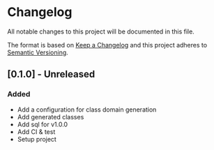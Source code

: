 # Changelog
All notable changes to this project will be documented in this file.

The format is based on [Keep a Changelog](http://keepachangelog.com/en/1.0.0/)
and this project adheres to [Semantic Versioning](http://semver.org/spec/v2.0.0.html).


## [0.1.0] - Unreleased
### Added
  * Add a configuration for class domain generation
  * Add generated classes
  * Add sql for v1.0.0
  * Add CI & test
  * Setup project